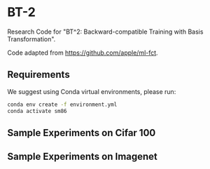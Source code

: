 # BT-2
Research Code for "BT^2: Backward-compatible Training with Basis Transformation".

Code adapted from https://github.com/apple/ml-fct.

## Requirements
We suggest using Conda virtual environments, please run:

```bash
conda env create -f environment.yml
conda activate sm86
```

## Sample Experiments on Cifar 100
## Sample Experiments on Imagenet
